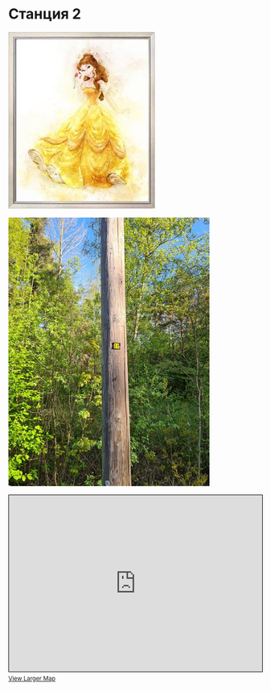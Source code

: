 # Станция 2

![Stage 2](img/02.jpg)

![Path 2](path/02.jpg)

<iframe width="100%" height="350" frameborder="0" scrolling="no" marginheight="0" marginwidth="0" src="https://www.openstreetmap.org/export/embed.html?bbox=24.89536285400391%2C59.46310173022756%2C24.904031753540043%2C59.46692283909308&amp;layer=mapnik&amp;marker=59.465012338662525%2C24.899697303771973" style="border: 1px solid black"></iframe><br/><small><a href="https://www.openstreetmap.org/?mlat=59.46501&amp;mlon=24.89970#map=17/59.46501/24.89970&amp;layers=N">View Larger Map</a></small>
